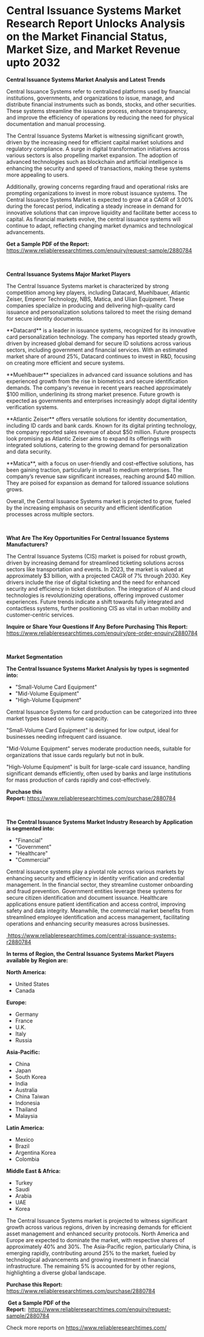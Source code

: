 <p><h1>Central Issuance Systems Market Research Report Unlocks Analysis on the Market Financial Status, Market Size, and Market Revenue upto 2032</h1></p><p><strong>Central Issuance Systems Market Analysis and Latest Trends</strong></p>
<p><p>Central Issuance Systems refer to centralized platforms used by financial institutions, governments, and organizations to issue, manage, and distribute financial instruments such as bonds, stocks, and other securities. These systems streamline the issuance process, enhance transparency, and improve the efficiency of operations by reducing the need for physical documentation and manual processing.</p><p>The Central Issuance Systems Market is witnessing significant growth, driven by the increasing need for efficient capital market solutions and regulatory compliance. A surge in digital transformation initiatives across various sectors is also propelling market expansion. The adoption of advanced technologies such as blockchain and artificial intelligence is enhancing the security and speed of transactions, making these systems more appealing to users. </p><p>Additionally, growing concerns regarding fraud and operational risks are prompting organizations to invest in more robust issuance systems. The Central Issuance Systems Market is expected to grow at a CAGR of 3.00% during the forecast period, indicating a steady increase in demand for innovative solutions that can improve liquidity and facilitate better access to capital. As financial markets evolve, the central issuance systems will continue to adapt, reflecting changing market dynamics and technological advancements.</p></p>
<p><strong>Get a Sample PDF of the Report:&nbsp;</strong> <a href="https://www.reliableresearchtimes.com/enquiry/request-sample/2880784?utm_campaign=3284&utm_medium=2&utm_source=Github&utm_content=ia&utm_term=12032025&utm_id=central-issuance-systems">https://www.reliableresearchtimes.com/enquiry/request-sample/2880784</a></p>
<p>&nbsp;</p>
<p><strong>Central Issuance Systems Major Market Players</strong></p>
<p><p>The Central Issuance Systems market is characterized by strong competition among key players, including Datacard, Muehlbauer, Atlantic Zeiser, Emperor Technology, NBS, Matica, and Ulian Equipment. These companies specialize in producing and delivering high-quality card issuance and personalization solutions tailored to meet the rising demand for secure identity documents.</p><p>**Datacard** is a leader in issuance systems, recognized for its innovative card personalization technology. The company has reported steady growth, driven by increased global demand for secure ID solutions across various sectors, including government and financial services. With an estimated market share of around 25%, Datacard continues to invest in R&D, focusing on creating more efficient and secure systems.</p><p>**Muehlbauer** specializes in advanced card issuance solutions and has experienced growth from the rise in biometrics and secure identification demands. The company's revenue in recent years reached approximately $100 million, underlining its strong market presence. Future growth is expected as governments and enterprises increasingly adopt digital identity verification systems.</p><p>**Atlantic Zeiser** offers versatile solutions for identity documentation, including ID cards and bank cards. Known for its digital printing technology, the company reported sales revenue of about $50 million. Future prospects look promising as Atlantic Zeiser aims to expand its offerings with integrated solutions, catering to the growing demand for personalization and data security.</p><p>**Matica**, with a focus on user-friendly and cost-effective solutions, has been gaining traction, particularly in small to medium enterprises. The company’s revenue saw significant increases, reaching around $40 million. They are poised for expansion as demand for tailored issuance solutions grows.</p><p>Overall, the Central Issuance Systems market is projected to grow, fueled by the increasing emphasis on security and efficient identification processes across multiple sectors.</p></p>
<p>&nbsp;</p>
<p><strong>What Are The Key Opportunities For Central Issuance Systems Manufacturers?</strong></p>
<p><p>The Central Issuance Systems (CIS) market is poised for robust growth, driven by increasing demand for streamlined ticketing solutions across sectors like transportation and events. In 2023, the market is valued at approximately $3 billion, with a projected CAGR of 7% through 2030. Key drivers include the rise of digital ticketing and the need for enhanced security and efficiency in ticket distribution. The integration of AI and cloud technologies is revolutionizing operations, offering improved customer experiences. Future trends indicate a shift towards fully integrated and contactless systems, further positioning CIS as vital in urban mobility and customer-centric services.</p></p>
<p><strong>Inquire or Share Your Questions If Any Before Purchasing This Report:</strong> <a href="https://www.reliableresearchtimes.com/enquiry/pre-order-enquiry/2880784?utm_campaign=3284&utm_medium=2&utm_source=Github&utm_content=ia&utm_term=12032025&utm_id=central-issuance-systems">https://www.reliableresearchtimes.com/enquiry/pre-order-enquiry/2880784</a></p>
<p>&nbsp;</p>
<p><strong>Market Segmentation</strong></p>
<p><strong>The Central Issuance Systems Market Analysis by types is segmented into:</strong></p>
<p><ul><li>"Small-Volume Card Equipment"</li><li>"Mid-Volume Equipment"</li><li>"High-Volume Equipment"</li></ul></p>
<p><p>Central Issuance Systems for card production can be categorized into three market types based on volume capacity. </p><p>"Small-Volume Card Equipment" is designed for low output, ideal for businesses needing infrequent card issuance. </p><p>"Mid-Volume Equipment" serves moderate production needs, suitable for organizations that issue cards regularly but not in bulk. </p><p>"High-Volume Equipment" is built for large-scale card issuance, handling significant demands efficiently, often used by banks and large institutions for mass production of cards rapidly and cost-effectively.</p></p>
<p><strong>Purchase this Report:&nbsp;</strong><a href="https://www.reliableresearchtimes.com/purchase/2880784?utm_campaign=3284&utm_medium=2&utm_source=Github&utm_content=ia&utm_term=12032025&utm_id=central-issuance-systems">https://www.reliableresearchtimes.com/purchase/2880784</a></p>
<p>&nbsp;</p>
<p><strong>The Central Issuance Systems Market Industry Research by Application is segmented into:</strong></p>
<p><ul><li>"Financial"</li><li>"Government"</li><li>"Healthcare"</li><li>"Commercial"</li></ul></p>
<p><p>Central issuance systems play a pivotal role across various markets by enhancing security and efficiency in identity verification and credential management. In the financial sector, they streamline customer onboarding and fraud prevention. Government entities leverage these systems for secure citizen identification and document issuance. Healthcare applications ensure patient identification and access control, improving safety and data integrity. Meanwhile, the commercial market benefits from streamlined employee identification and access management, facilitating operations and enhancing security measures across businesses.</p></p>
<p><a href="https://www.reliableresearchtimes.com/central-issuance-systems-r2880784?utm_campaign=3284&utm_medium=2&utm_source=Github&utm_content=ia&utm_term=12032025&utm_id=central-issuance-systems">&nbsp;https://www.reliableresearchtimes.com/central-issuance-systems-r2880784</a></p>
<p><strong>In terms of Region, the Central Issuance Systems Market Players available by Region are:</strong></p>
<p>
    <p> <strong> North America: </strong>
        <ul>
            <li>United States</li>
            <li>Canada</li>
        </ul>
        </p> 
    <p> <strong> Europe: </strong>
        <ul>
            <li>Germany</li>
            <li>France</li>
            <li>U.K.</li>
            <li>Italy</li>
            <li>Russia</li>
        </ul>
        </p> 
    <p> <strong> Asia-Pacific: </strong>
        <ul>
            <li>China</li>
            <li>Japan</li>
            <li>South Korea</li>
            <li>India</li>
            <li>Australia</li>
            <li>China Taiwan</li>
            <li>Indonesia</li>
            <li>Thailand</li>
            <li>Malaysia</li>
        </ul>
        </p> 
    <p> <strong> Latin America: </strong>
        <ul>
            <li>Mexico</li>
            <li>Brazil</li>
            <li>Argentina Korea</li>
            <li>Colombia</li>
        </ul>
        </p> 
    <p> <strong> Middle East & Africa: </strong>
        <ul>
            <li>Turkey</li>
            <li>Saudi</li>
            <li>Arabia</li>
            <li>UAE</li>
            <li>Korea</li>
        </ul>
    </p>
    </p>
<p><p>The Central Issuance Systems market is projected to witness significant growth across various regions, driven by increasing demands for efficient asset management and enhanced security protocols. North America and Europe are expected to dominate the market, with respective shares of approximately 40% and 30%. The Asia-Pacific region, particularly China, is emerging rapidly, contributing around 25% to the market, fueled by technological advancements and growing investment in financial infrastructure. The remaining 5% is accounted for by other regions, highlighting a diverse global landscape.</p></p>
<p><strong>Purchase this Report: </strong><a href="https://www.reliableresearchtimes.com/purchase/2880784?utm_campaign=3284&utm_medium=2&utm_source=Github&utm_content=ia&utm_term=12032025&utm_id=central-issuance-systems">https://www.reliableresearchtimes.com/purchase/2880784</a></p>
<p>&nbsp;<strong>Get a Sample PDF of the Report:&nbsp;&nbsp;</strong><a href="https://www.reliableresearchtimes.com/enquiry/request-sample/2880784?utm_campaign=3284&utm_medium=2&utm_source=Github&utm_content=ia&utm_term=12032025&utm_id=central-issuance-systems">https://www.reliableresearchtimes.com/enquiry/request-sample/2880784</a></p>
<p><strong></strong></p>
<p>Check more reports on <a href="https://www.reliableresearchtimes.com/?utm_campaign=3284&utm_medium=2&utm_source=Github&utm_content=ia&utm_term=12032025&utm_id=central-issuance-systems">https://www.reliableresearchtimes.com/</a></p>
